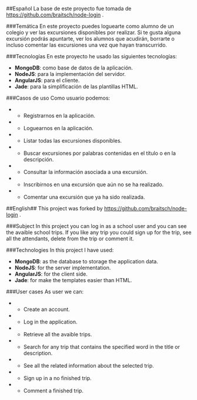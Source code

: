 ##Español
La base de este proyecto fue tomada de https://github.com/braitsch/node-login .

###Temática
En este proyecto puedes loguearte como alumno de un colegio y ver las excursiones disponibles por realizar.
Si te gusta alguna excursión podrás apuntarte, ver los alumnos que acudirán, borrarte o incluso comentar las excursiones     una vez que hayan transcurrido.

###Tecnologías
En este proyecto he usado las siguientes tecnologías: 

* <b>MongoDB</b>: como base de datos de la aplicación.
* <b>NodeJS</b>: para la implementación del servidor.
* <b>AngularJS</b>: para el cliente.
* <b>Jade</b>: para la simplificación de las plantillas HTML.


###Casos de uso
Como usuario podemos:

* - Registrarnos en la aplicación.
* - Loguearnos en la aplicación.
* - Listar todas las excursiones disponibles.
* - Buscar excursiones por palabras contenidas en el título o en la descripción.
* - Consultar la información asociada a una excursión.
* - Inscribirnos en una excursión que aún no se ha realizado.
* - Comentar una excursión que ya ha sido realizada.

##English##
This project was forked by https://github.com/braitsch/node-login .

###Subject
In this project you can log in as a school user and you can see the avaible school trips. If you like any trip you could sign up for the trip, see all the attendants, delete from the trip or comment it.

###Technologies
In this project I have used:

* <b>MongoDB</b>: as the database to storage the application data.
* <b>NodeJS</b>: for the server implementation.
* <b>AngularJS</b>: for the client side.
* <b>Jade</b>: for make the templates easier than HTML.

###User cases
As user we can:

* - Create an account.
* - Log in the application.
* - Retrieve all the avaible trips.
* - Search for any trip that contains the specified word in the title or description.
* - See all the related information about the selected trip.
* - Sign up in a no finished trip.
* - Comment a finished trip.
